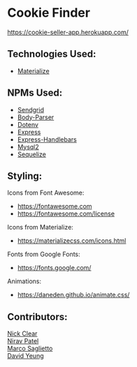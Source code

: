 # Cookie Finder
https://cookie-seller-app.herokuapp.com/

## Technologies Used:
* [Materialize](https://materializecss.com/)

## NPMs Used:
* [Sendgrid](https://www.npmjs.com/package/@sendgrid/mail)
* [Body-Parser](https://www.npmjs.com/package/body-parser)
* [Dotenv](https://www.npmjs.com/package/dotenv)
* [Express](https://www.npmjs.com/package/express)
* [Express-Handlebars](https://www.npmjs.com/package/express-handlebars)
* [Mysql2](https://www.npmjs.com/package/mysql2)
* [Sequelize](https://www.npmjs.com/package/sequelize)

## Styling:
Icons from Font Awesome:
* https://fontawesome.com
* https://fontawesome.com/license

Icons from Materialize:
* https://materializecss.com/icons.html

Fonts from Google Fonts:
* https://fonts.google.com/

Animations:
* https://daneden.github.io/animate.css/

 ## Contributors:
 [Nick Clear](https://github.com/nmclear)<br>
 [Nirav Patel](https://github.com/nrvpatel03)<br>
 [Marco Saglietto](https://github.com/Saglietto-Marco)<br>
 [David Yeung](https://github.com/yeungpirate)<br>
